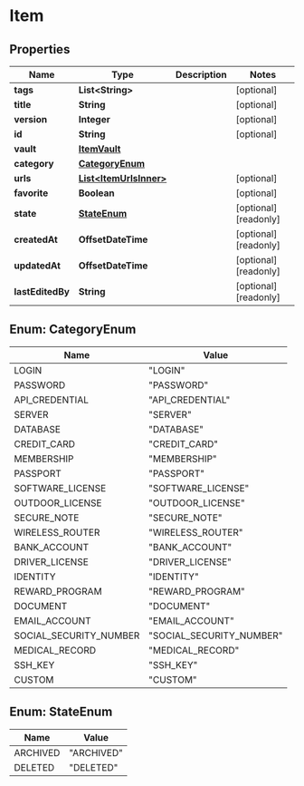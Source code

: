 

# Item


## Properties

| Name | Type | Description | Notes |
|------------ | ------------- | ------------- | -------------|
|**tags** | **List&lt;String&gt;** |  |  [optional] |
|**title** | **String** |  |  [optional] |
|**version** | **Integer** |  |  [optional] |
|**id** | **String** |  |  [optional] |
|**vault** | [**ItemVault**](ItemVault.md) |  |  |
|**category** | [**CategoryEnum**](#CategoryEnum) |  |  |
|**urls** | [**List&lt;ItemUrlsInner&gt;**](ItemUrlsInner.md) |  |  [optional] |
|**favorite** | **Boolean** |  |  [optional] |
|**state** | [**StateEnum**](#StateEnum) |  |  [optional] [readonly] |
|**createdAt** | **OffsetDateTime** |  |  [optional] [readonly] |
|**updatedAt** | **OffsetDateTime** |  |  [optional] [readonly] |
|**lastEditedBy** | **String** |  |  [optional] [readonly] |



## Enum: CategoryEnum

| Name | Value |
|---- | -----|
| LOGIN | &quot;LOGIN&quot; |
| PASSWORD | &quot;PASSWORD&quot; |
| API_CREDENTIAL | &quot;API_CREDENTIAL&quot; |
| SERVER | &quot;SERVER&quot; |
| DATABASE | &quot;DATABASE&quot; |
| CREDIT_CARD | &quot;CREDIT_CARD&quot; |
| MEMBERSHIP | &quot;MEMBERSHIP&quot; |
| PASSPORT | &quot;PASSPORT&quot; |
| SOFTWARE_LICENSE | &quot;SOFTWARE_LICENSE&quot; |
| OUTDOOR_LICENSE | &quot;OUTDOOR_LICENSE&quot; |
| SECURE_NOTE | &quot;SECURE_NOTE&quot; |
| WIRELESS_ROUTER | &quot;WIRELESS_ROUTER&quot; |
| BANK_ACCOUNT | &quot;BANK_ACCOUNT&quot; |
| DRIVER_LICENSE | &quot;DRIVER_LICENSE&quot; |
| IDENTITY | &quot;IDENTITY&quot; |
| REWARD_PROGRAM | &quot;REWARD_PROGRAM&quot; |
| DOCUMENT | &quot;DOCUMENT&quot; |
| EMAIL_ACCOUNT | &quot;EMAIL_ACCOUNT&quot; |
| SOCIAL_SECURITY_NUMBER | &quot;SOCIAL_SECURITY_NUMBER&quot; |
| MEDICAL_RECORD | &quot;MEDICAL_RECORD&quot; |
| SSH_KEY | &quot;SSH_KEY&quot; |
| CUSTOM | &quot;CUSTOM&quot; |



## Enum: StateEnum

| Name | Value |
|---- | -----|
| ARCHIVED | &quot;ARCHIVED&quot; |
| DELETED | &quot;DELETED&quot; |



